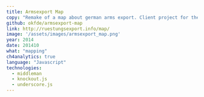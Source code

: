 ```yaml
---
title: Armsexport Map
copy: "Remake of a map about german arms export. Client project for the OKF."
github: okfde/armsexport-map
link: http://ruestungsexport.info/map/
image: '/assets/images/armsexport_map.png'
year: 2014
date: 201410
what: "mapping"
ch4analytics: true
language: "Javascript"
technologies:
  - middleman
  - knockout.js
  - underscore.js
---
```

